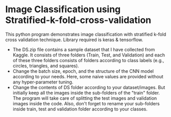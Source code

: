 # Image Classification using Stratified-k-fold-cross-validation
This python program demonstrates image classification with stratified k-fold cross validation technique. Library required is keras & tensorflow.
* The DS.zip file contains a sample dataset that I have collected from Kaggle. It consists of three folders (Train, Test, and Validation) and each of these three folders consists of folders according to class labels (e.g., circles, triangles, and squares).
* Change the batch size, epoch, and the structure of the CNN model according to your needs. Here, some naive values are provided without any hyper-parameter tuning.
* Change the contents of DS folder according to your dataset/images. But initially keep all the images inside the sub-folders of the "train" folder. The program will take care of splitting the test images and validation images inside the code. Also, don't forget to rename your sub-folders inside train, test and validation folder according to your classes.
